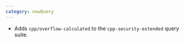 ```yaml
---
category: newQuery
---
```

* Adds `cpp/overflow-calculated` to the `cpp-security-extended` query suite.
